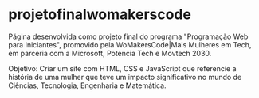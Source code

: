 # projetofinalwomakerscode
Página desenvolvida como projeto final do programa "Programação Web para Iniciantes", promovido pela WoMakersCode|Mais Mulheres em Tech, em parceria com a Microsoft, Potencia Tech e Movtech 2030.

Objetivo: Criar um site com HTML, CSS e JavaScript que referencie a história de uma mulher que teve um impacto significativo no mundo de Ciências, Tecnologia, Engenharia e Matemática.
